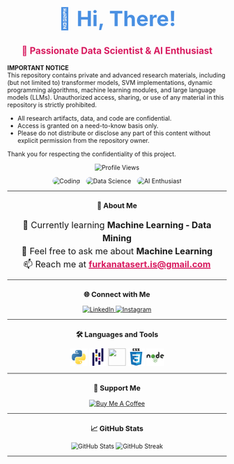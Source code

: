 <h1 align="center" style="font-size: 48px; color: #4a90e2;">👋 Hi, There!</h1>
<h2 align="center" style="color: #d81b60;">🌟 Passionate Data Scientist & AI Enthusiast</h2>

**IMPORTANT NOTICE**  
This repository contains private and advanced research materials, including (but not limited to) transformer models, SVM implementations, dynamic programming algorithms, machine learning modules, and large language models (LLMs). Unauthorized access, sharing, or use of any material in this repository is strictly prohibited.

- All research artifacts, data, and code are confidential.
- Access is granted on a need-to-know basis only.
- Please do not distribute or disclose any part of this content without explicit permission from the repository owner.

Thank you for respecting the confidentiality of this project.

<p align="center">
  <img src="https://komarev.com/ghpvc/?username=furkanatasert&label=Profile%20views&color=0e75b6&style=flat" alt="Profile Views" />
</p>

<div align="center">
  <img src="https://media.giphy.com/media/13HgwGsXF0aiGY/giphy.gif" alt="Coding" width="250" height="150" style="border-radius: 20px; margin-right: 10px;"/>
  <img src="https://media.giphy.com/media/iIqmM5tTjmpOB9mpbn/giphy.gif" alt="Data Science" width="250" height="150" style="border-radius: 20px; margin-right: 10px;"/>
  <img src="https://media.giphy.com/media/26tn33aiTi1jkl6H6/giphy.gif" alt="AI Enthusiast" width="250" height="150" style="border-radius: 20px;"/>
</div>

---

<h3 align="center" style="animation: bounce 1.5s infinite;">🚀 About Me</h3>
<p align="center" style="font-size: 20px; line-height: 1.5;">
  🌱 Currently learning <strong>Machine Learning - Data Mining</strong><br>
  💬 Feel free to ask me about <strong>Machine Learning</strong><br>
  📫 Reach me at <strong><a href="mailto:furkanatasert.is@gmail.com" style="color: #d81b60;">furkanatasert.is@gmail.com</a></strong>
</p>

---

<h3 align="center" style="animation: bounce 1.5s infinite;">🌐 Connect with Me</h3>
<p align="center">
  <a href="https://linkedin.com/in/furkan-atasert-33477b1a1/" target="_blank">
    <img src="https://raw.githubusercontent.com/rahuldkjain/github-profile-readme-generator/master/src/images/icons/Social/linked-in-alt.svg" alt="LinkedIn" height="30" width="40" />
  </a>
  <a href="https://instagram.com/furkan.atasert" target="_blank">
    <img src="https://raw.githubusercontent.com/rahuldkjain/github-profile-readme-generator/master/src/images/icons/Social/instagram.svg" alt="Instagram" height="30" width="40" />
  </a>
</p>

---

<h3 align="center" style="animation: bounce 1.5s infinite;">🛠 Languages and Tools</h3>
<p align="center">
  <a href="https://www.python.org" target="_blank"><img src="https://raw.githubusercontent.com/devicons/devicon/master/icons/python/python-original.svg" width="40" height="40" /></a>
  <a href="https://pandas.pydata.org/" target="_blank"><img src="https://raw.githubusercontent.com/devicons/devicon/2ae2a900d2f041da66e950e4d48052658d850630/icons/pandas/pandas-original.svg" width="40" height="40" /></a>
  <a href="https://scikit-learn.org/" target="_blank"><img src="https://upload.wikimedia.org/wikipedia/commons/0/05/Scikit_learn_logo_small.svg" width="40" height="40" /></a>
  <a href="https://www.w3schools.com/css/" target="_blank"><img src="https://raw.githubusercontent.com/devicons/devicon/master/icons/css3/css3-original-wordmark.svg" width="40" height="40" /></a>
  <a href="https://nodejs.org" target="_blank"><img src="https://raw.githubusercontent.com/devicons/devicon/master/icons/nodejs/nodejs-original-wordmark.svg" width="40" height="40" /></a>
</p>

---

<h3 align="center" style="animation: bounce 1.5s infinite;">💖 Support Me</h3>
<p align="center">
  <a href="https://www.buymeacoffee.com/furkan.atasert" target="_blank">
    <img src="https://cdn.buymeacoffee.com/buttons/v2/default-yellow.png" height="50" width="210" alt="Buy Me A Coffee" />
  </a>
</p>

---

<h3 align="center" style="animation: bounce 1.5s infinite;">📈 GitHub Stats</h3>
<p align="center">
  <img src="https://github-readme-stats.vercel.app/api?username=furkanatasert&show_icons=true&locale=en" alt="GitHub Stats" />
  <img src="https://github-readme-streak-stats.herokuapp.com/?user=furkanatasert&" alt="GitHub Streak" />
</p>

---
